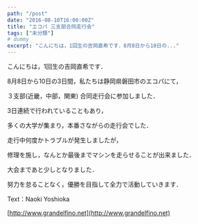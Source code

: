 ```yaml
---
path: "/post"
date: "2016-08-10T16:00:00Z"
title: "エコパ 三支部合同走行会"
tags: ["未分類"]
# dummy
excerpt: "こんにちは，1回生の吉岡直希です．8月8日から10日の..."
---
```




[](10-1.jpg)

こんにちは，1回生の吉岡直希です．

8月8日から10日の3日間，私たちは静岡県磐田市のエコパにて，

３支部(近畿，中部，関東) 合同走行会に参加しました．

3日連続で行われていることもあり，

多くの大学が集まり，本番さながらの走行会でした．

走行中何度かトラブルが発生しましたが，

修理を施し，なんとか最後までマシンを走らせることが出来ました．

大会まであと少しとなりました．

努力を怠ることなく，優勝を目指して全力で活動していきます．

Text：Naoki Yoshioka

[http://www.grandelfino.net](http://www.grandelfino.net)

